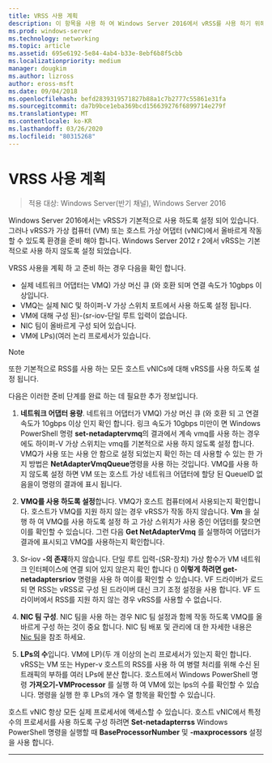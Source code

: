 ```yaml
---
title: VRSS 사용 계획
description: 이 항목을 사용 하 여 Windows Server 2016에서 vRSS를 사용 하기 위해 가상 컴퓨터 및 Hyper-v 호스트를 준비할 수 있습니다.
ms.prod: windows-server
ms.technology: networking
ms.topic: article
ms.assetid: 695e6192-5e84-4ab4-b33e-8ebf6b8f5cbb
ms.localizationpriority: medium
manager: dougkim
ms.author: lizross
author: eross-msft
ms.date: 09/04/2018
ms.openlocfilehash: befd2839319571827b88a1c7b2777c55861e31fa
ms.sourcegitcommit: da7b9bce1eba369bcd156639276f6899714e279f
ms.translationtype: MT
ms.contentlocale: ko-KR
ms.lasthandoff: 03/26/2020
ms.locfileid: "80315268"
---
```

# <a name="plan-the-use-of-vrss"></a>VRSS 사용 계획

>적용 대상: Windows Server(반기 채널), Windows Server 2016

Windows Server 2016에서는 vRSS가 기본적으로 사용 하도록 설정 되어 있습니다. 그러나 vRSS가 가상 컴퓨터 \(VM\) 또는 호스트 가상 어댑터 \(vNIC\)에서 올바르게 작동할 수 있도록 환경을 준비 해야 합니다. Windows Server 2012 r 2에서 vRSS는 기본적으로 사용 하지 않도록 설정 되었습니다.

VRSS 사용을 계획 하 고 준비 하는 경우 다음을 확인 합니다.

- 실제 네트워크 어댑터는 VMQ\) 가상 머신 큐 \(와 호환 되며 연결 속도가 10gbps 이상입니다.
- VMQ는 실제 NIC 및 하이퍼\-V 가상 스위치 포트에서 사용 하도록 설정 됩니다.
- VM에 대해 구성 된\)\-\(sr-iov\-단일 루트 입력이 없습니다.
- NIC 팀이 올바르게 구성 되어 있습니다.
- VM에 LPs\)\(여러 논리 프로세서가 있습니다.

>[!NOTE]
>또한 기본적으로 RSS를 사용 하는 모든 호스트 vNICs에 대해 vRSS를 사용 하도록 설정 됩니다.

다음은 이러한 준비 단계를 완료 하는 데 필요한 추가 정보입니다.
  
1. **네트워크 어댑터 용량**. 네트워크 어댑터가 VMQ\) 가상 머신 큐 \(와 호환 되 고 연결 속도가 10gbps 이상 인지 확인 합니다. 링크 속도가 10gbps 미만이 면 Windows PowerShell 명령 **set-netadaptervmq**의 결과에서 계속 vmq를 사용 하는 경우에도 하이퍼\-V 가상 스위치는 vmq를 기본적으로 사용 하지 않도록 설정 합니다. VMQ가 사용 또는 사용 안 함으로 설정 되었는지 확인 하는 데 사용할 수 있는 한 가지 방법은 **NetAdapterVmqQueue**명령을 사용 하는 것입니다.  VMQ를 사용 하지 않도록 설정 하면 VM 또는 호스트 가상 네트워크 어댑터에 할당 된 QueueID 없음을이 명령의 결과에 표시 됩니다. 
  
2. **VMQ를 사용 하도록 설정**합니다. VMQ가 호스트 컴퓨터에서 사용되는지 확인합니다. 호스트가 VMQ를 지원 하지 않는 경우 vRSS가 작동 하지 않습니다. **Vm** 을 실행 하 여 VMQ를 사용 하도록 설정 하 고 가상 스위치가 사용 중인 어댑터를 찾으면이를 확인할 수 있습니다. 그런 다음 **Get NetAdapterVmq** 를 실행하여 어댑터가 결과에 표시되고 VMQ를 사용하는지 확인합니다.
  
3. Sr-iov **\-의 존재**하지 않습니다. 단일 루트 입력\-\(SR\-장치\) 가상 함수가 VM 네트워크 인터페이스에 연결 되어 있지 않은지 확인 합니다 \(\) **이렇게 하려면 get-netadaptersriov** 명령을 사용 하 여이를 확인할 수 있습니다. VF 드라이버가 로드 되 면 RSS는 vRSS로 구성 된 드라이버 대신 크기 조정 설정을 사용 합니다. VF 드라이버에서 RSS를 지원 하지 않는 경우 vRSS를 사용할 수 없습니다.
  
4. **NIC 팀 구성**. NIC 팀을 사용 하는 경우 NIC 팀 설정과 함께 작동 하도록 VMQ를 올바르게 구성 하는 것이 중요 합니다. NIC 팀 배포 및 관리에 대 한 자세한 내용은 [Nic 팀](https://docs.microsoft.com/windows-server/networking/technologies/nic-teaming/nic-teaming)을 참조 하세요.

5. **LPs의 수**입니다. VM에 LP\)\(두 개 이상의 논리 프로세서가 있는지 확인 합니다. vRSS는 VM 또는 Hyper-v 호스트의 RSS를 사용 하 여 병렬 처리를 위해 수신 된 트래픽의 부하를 여러 LPs에 분산 합니다. 호스트에서 Windows PowerShell 명령 **가져오기-VMProcessor** 를 실행 하 여 VM에 있는 lps의 수를 확인할 수 있습니다. 명령을 실행 한 후 LPs의 개수 열 항목을 확인할 수 있습니다.

호스트 vNIC 항상 모든 실제 프로세서에 액세스할 수 있습니다. 호스트 vNIC에서 특정 수의 프로세서를 사용 하도록 구성 하려면 **Set-netadapterrss** Windows PowerShell 명령을 실행할 때 **BaseProcessorNumber** 및 **-maxprocessors** 설정을 사용 합니다.

---